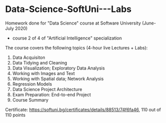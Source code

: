 # Data-Science-SoftUni---Labs

Homework done for "Data Science" course at Software University (June-July 2020) 
- course 2 of 4 of "Artificial Intelligence" specialization

The course covers the following topics (4-hour live Lectures + Labs):

1.	Data Acquisiton
2.	Data Tidying and Cleaning
3.	Data Visualization; Exploratory Data Analysis
4.	Working with Images and Text
5.	Working with Spatial data; Network Analysis
6.	Regression Models
7.	Data Science Project Architecture
8.	Exam Preparation: End-to-end Project
9.	Course Summary

Certificate: https://softuni.bg/certificates/details/88513/74f6fa46, 110 out of 110 points
